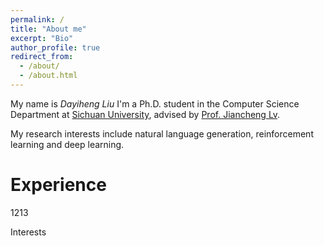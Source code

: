 ```yaml
---
permalink: /
title: "About me"
excerpt: "Bio"
author_profile: true
redirect_from: 
  - /about/
  - /about.html
---
```

My name is *Dayiheng Liu* I'm a Ph.D. student in the Computer Science Department at [Sichuan University](http://www.scu.edu.cn/), advised by [Prof. Jiancheng Lv](https://baike.baidu.com/item/%E5%90%95%E5%BB%BA%E6%88%90/12631172?fr=aladdin). 

My research interests include natural language generation, reinforcement learning and deep learning.



Experience
======
1213


Interests


